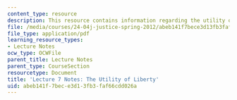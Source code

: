 ```yaml
---
content_type: resource
description: This resource contains information regarding the utility of liberty.
file: /media/courses/24-04j-justice-spring-2012/abeb141f7bece3d13fb3faf66cdd026a_MIT24_04JS12_lec07.pdf
file_type: application/pdf
learning_resource_types:
- Lecture Notes
ocw_type: OCWFile
parent_title: Lecture Notes
parent_type: CourseSection
resourcetype: Document
title: 'Lecture 7 Notes: The Utility of Liberty'
uid: abeb141f-7bec-e3d1-3fb3-faf66cdd026a
---
```

